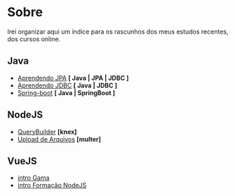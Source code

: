 # Sobre

Irei organizar aqui um índice para os rascunhos dos meus estudos recentes, dos cursos online.

## Java

- [Aprendendo JPA](https://github.com/caiohscruz/Aprendendo-JPA) **[ Java | JPA | JDBC ]**
- [Aprendendo JDBC](https://github.com/caiohscruz/Aprendendo-JDBC) **[ Java | JDBC ]**
- [Spring-boot](https://github.com/caiohscruz/Aprendendo-Spring-Boot) **[ Java | SpringBoot ]**

## NodeJS

- [QueryBuilder](https://github.com/caiohscruz/intro-knex-formacao_node) **[knex]**
- [Upload de Arquivos](https://github.com/caiohscruz/formacao-node-upload) **[multer]**

## VueJS
- [intro Gama](https://github.com/caiohscruz/intro-vue-gama)
- [intro Formação NodeJS](https://github.com/caiohscruz/intro-vue-formacao_node)
